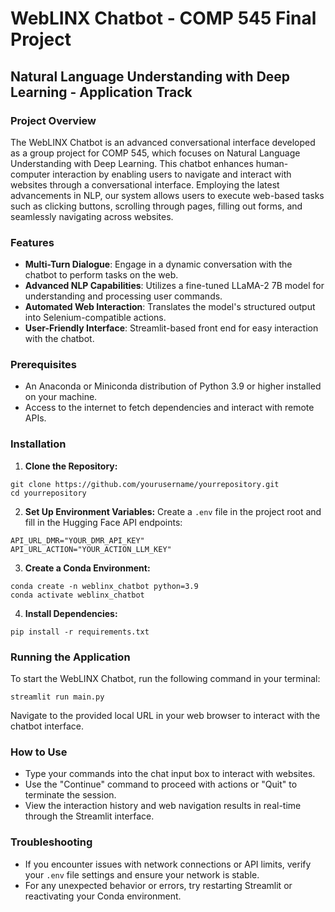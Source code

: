 # WebLINX Chatbot - COMP 545 Final Project
## Natural Language Understanding with Deep Learning - Application Track

### Project Overview

The WebLINX Chatbot is an advanced conversational interface developed as a group project for COMP 545, which focuses on Natural Language Understanding with Deep Learning. This chatbot enhances human-computer interaction by enabling users to navigate and interact with websites through a conversational interface. Employing the latest advancements in NLP, our system allows users to execute web-based tasks such as clicking buttons, scrolling through pages, filling out forms, and seamlessly navigating across websites.

### Features

- **Multi-Turn Dialogue**: Engage in a dynamic conversation with the chatbot to perform tasks on the web.
- **Advanced NLP Capabilities**: Utilizes a fine-tuned LLaMA-2 7B model for understanding and processing user commands.
- **Automated Web Interaction**: Translates the model's structured output into Selenium-compatible actions.
- **User-Friendly Interface**: Streamlit-based front end for easy interaction with the chatbot.

### Prerequisites

- An Anaconda or Miniconda distribution of Python 3.9 or higher installed on your machine.
- Access to the internet to fetch dependencies and interact with remote APIs.

### Installation

1. **Clone the Repository:**
```
git clone https://github.com/yourusername/yourrepository.git
cd yourrepository
```

2. **Set Up Environment Variables:**
Create a `.env` file in the project root and fill in the Hugging Face API endpoints:
```
API_URL_DMR="YOUR_DMR_API_KEY"
API_URL_ACTION="YOUR_ACTION_LLM_KEY"
```

3. **Create a Conda Environment:**
```
conda create -n weblinx_chatbot python=3.9
conda activate weblinx_chatbot
```

4. **Install Dependencies:**
```
pip install -r requirements.txt
```

### Running the Application
To start the WebLINX Chatbot, run the following command in your terminal:
```
streamlit run main.py
```

Navigate to the provided local URL in your web browser to interact with the chatbot interface.

### How to Use
* Type your commands into the chat input box to interact with websites.
* Use the "Continue" command to proceed with actions or "Quit" to terminate the session.
* View the interaction history and web navigation results in real-time through the Streamlit interface.

### Troubleshooting
* If you encounter issues with network connections or API limits, verify your `.env` file settings and ensure your network is stable.
* For any unexpected behavior or errors, try restarting Streamlit or reactivating your Conda environment.
